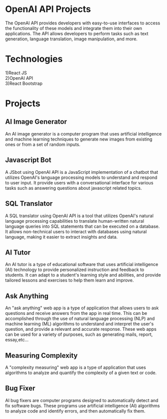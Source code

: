 # OpenAI API Projects
The OpenAI API provides developers with easy-to-use interfaces to access the functionality of these models and integrate them into their own applications. The API allows developers to perform tasks such as text generation, language translation, image manipulation, and more.

# Technologies
1)React JS<br>
2)OpenAI API<br>
3)React Bootstrap

# Projects

## AI Image Generator

An AI image generator is a computer program that uses artificial intelligence and machine learning techniques to generate new images from existing ones or from a set of random inputs. 

## Javascript Bot

A JSbot using OpenAI API is a JavaScript implementation of a chatbot that utilizes OpenAI's language processing models to understand and respond to user input. It provide users with a conversational interface for various tasks such as answering questions about javascript related topics.

## SQL Translator

A SQL translator using OpenAI API is a tool that utilizes OpenAI's natural language processing capabilities to translate human-written natural language queries into SQL statements that can be executed on a database. It allows non-technical users to interact with databases using natural language, making it easier to extract insights and data.

## AI Tutor

An AI tutor is a type of educational software that uses artificial intelligence (AI) technology to provide personalized instruction and feedback to students. It can adapt to a student's learning style and abilities, and provide tailored lessons and exercises to help them learn and improve. 

## Ask Anything

An "ask anything" web app is a type of application that allows users to ask questions and receive answers from the app in real time. This can be accomplished through the use of natural language processing (NLP) and machine learning (ML) algorithms to understand and interpret the user's question, and provide a relevant and accurate response. These web apps can be used for a variety of purposes, such as generating mails, report, essay,etc...

## Measuring Complexity

A "complexity measuring" web app is a type of application that uses algorithms to analyze and quantify the complexity of a given text or code.

## Bug Fixer

AI bug fixers are computer programs designed to automatically detect and fix software bugs. These programs use artificial intelligence (AI) algorithms to analyze code and identify errors, and then automatically fix them.

